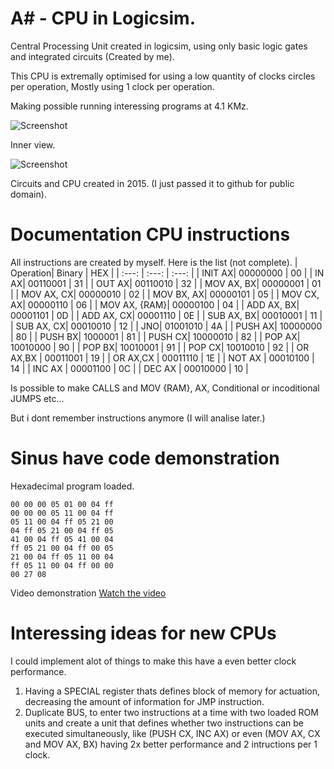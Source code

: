 # A# - CPU in Logicsim.
Central Processing Unit created in logicsim, using only basic logic gates and integrated circuits (Created by me).

This CPU is extremally optimised for using a low quantity of clocks circles per operation, Mostly using 1 clock per operation. 

Making possible running interessing programs at 4.1 KMz.


![Screenshot](https://i.postimg.cc/bNXQj4TP/Captura-de-Tela-2017-10-12-as-21-26-43.png)

Inner view.

![Screenshot](https://i.postimg.cc/nrmSh7gh/Captura-de-Tela-2017-10-12-as-21-22-34.png)

Circuits and CPU created in 2015. (I just passed it to github for public domain).

# Documentation CPU instructions
All instructions are created by myself.
Here is the list (not complete).
| Operation| Binary | HEX |
| :---: | :---: | :---: |
| INIT AX| 00000000 | 00 |
| IN AX| 00110001 | 31 |
| OUT AX| 00110010 | 32 |
| MOV AX, BX| 00000001 | 01 |
| MOV AX, CX| 00000010 | 02 |
| MOV BX, AX| 00000101 | 05 |
| MOV CX, AX| 00000110 | 06 |
| MOV AX, {RAM}| 00000100 | 04 |
| ADD AX, BX| 00001101 | 0D |
| ADD AX, CX| 00001110 | 0E |
| SUB AX, BX| 00010001 | 11 |
| SUB AX, CX| 00010010 | 12 |
| JNO| 01001010 | 4A |
| PUSH AX| 10000000 | 80 |
| PUSH BX| 1000001 | 81 |
| PUSH CX| 10000010 | 82 |
| POP AX| 10010000 | 90 |
| POP BX| 10010001 | 91 |
| POP CX| 10010010 | 92 |
| OR AX,BX | 00011001 | 19 |
| OR AX,CX | 00011110 | 1E |
| NOT AX | 00010100 | 14 |
| INC AX | 00001100 | 0C |
| DEC AX | 00010000 | 10 |

Is possible to make CALLS and MOV {RAM}, AX, Conditional or incoditional JUMPS etc... 

But i dont remember instructions anymore (I will analise later.)


# Sinus have code demonstration
Hexadecimal program loaded.
```
00 00 00 05 01 00 04 ff
00 00 00 05 11 00 04 ff
05 11 00 04 ff 05 21 00
04 ff 05 21 00 04 ff 05
41 00 04 ff 05 41 00 04
ff 05 21 00 04 ff 00 05
21 00 04 ff 05 11 00 04
ff 05 11 00 04 ff 00 00
00 27 08
```
Video demonstration 
[Watch the video](https://www.youtube.com/watch?v=P-vK3BA1kco&feature=youtu.be)

# Interessing ideas for new CPUs
I could implement alot of things to make this have a even better clock performance.
1. Having a SPECIAL register thats defines block of memory for actuation, decreasing the amount of information for JMP instruction.
2. Duplicate BUS, to enter two instructions at a time with two loaded ROM units and create a unit that defines whether two instructions can be executed simultaneously,
like (PUSH CX, INC AX) or even (MOV AX, CX and MOV AX, BX) having 2x better performance and 2 intructions per 1 clock.  
